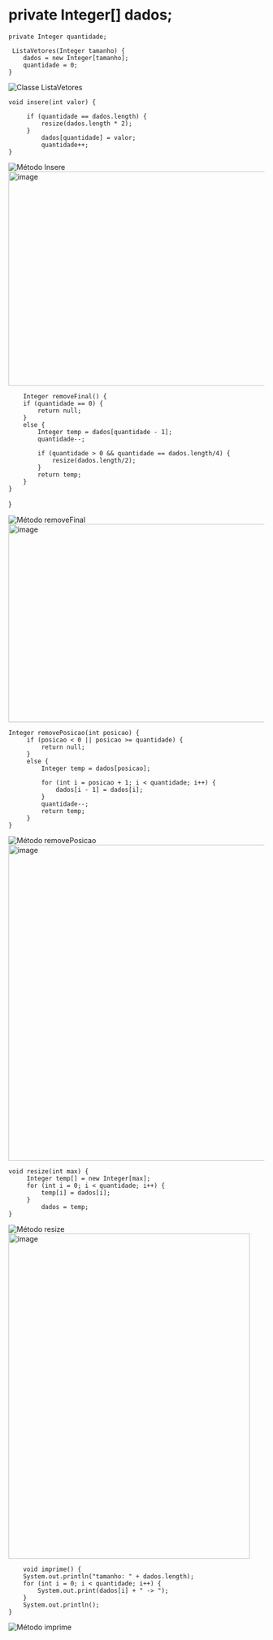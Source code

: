 

#    private Integer[] dados;
    private Integer quantidade;

     ListaVetores(Integer tamanho) {
        dados = new Integer[tamanho];
        quantidade = 0;
    }

![Classe ListaVetores](https://github.com/user-attachments/assets/73cf1241-e037-4e31-b8ce-e74d608b5c31)

    void insere(int valor) {

         if (quantidade == dados.length) {
             resize(dados.length * 2);
         }
             dados[quantidade] = valor;
             quantidade++;
    }
![Método Insere](https://github.com/user-attachments/assets/23a74467-3e6b-428c-8766-435fd6df7ed6)
<img width="829" height="422" alt="image" src="https://github.com/user-attachments/assets/82e65fac-2198-48c3-b82f-adbd5b82975a" />



        Integer removeFinal() {
        if (quantidade == 0) {
            return null;
        }
        else {
            Integer temp = dados[quantidade - 1];
            quantidade--;

            if (quantidade > 0 && quantidade == dados.length/4) {
                resize(dados.length/2);
            }
            return temp;
        }
    }
}

![Método removeFinal](https://github.com/user-attachments/assets/d6a66f87-c605-4768-b193-8ad992611c47)
<img width="874" height="390" alt="image" src="https://github.com/user-attachments/assets/33a0cc17-81eb-44b6-b96f-fd3d0ebb285f" />


    Integer removePosicao(int posicao) {
         if (posicao < 0 || posicao >= quantidade) {
             return null;
         }
         else {
             Integer temp = dados[posicao];

             for (int i = posicao + 1; i < quantidade; i++) {
                 dados[i - 1] = dados[i];
             }
             quantidade--;
             return temp;
         }
    }

![Método removePosicao](https://github.com/user-attachments/assets/847dfebb-4d88-4960-b4ca-3830301ddb12)
<img width="849" height="622" alt="image" src="https://github.com/user-attachments/assets/cfc0bdf8-bdad-49ef-aff4-0c60da58d804" />



    void resize(int max) {
         Integer temp[] = new Integer[max];
         for (int i = 0; i < quantidade; i++) {
             temp[i] = dados[i];
         }
             dados = temp;
    }

![Método resize](https://github.com/user-attachments/assets/d855d0b0-4bde-4213-8278-7c2d55ca13f2)
<img width="475" height="640" alt="image" src="https://github.com/user-attachments/assets/26cb8f42-a4d9-4d59-ae77-bf7567a2dd06" />



        void imprime() {
        System.out.println("tamanho: " + dados.length);
        for (int i = 0; i < quantidade; i++) {
            System.out.print(dados[i] + " -> ");
        }
        System.out.println();
    }

![Método imprime](https://github.com/user-attachments/assets/63f0f2cf-0047-451b-b41a-c4cd5a6b5344)

